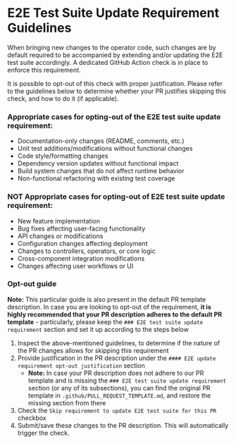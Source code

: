 # E2E Test Suite Update Requirement Guidelines

When bringing new changes to the operator code, such changes are by default required to be accompanied by extending and/or updating the E2E test suite accordingly. A dedicated GitHub Action check is in place to enforce this requirement.

It is possible to opt-out of this check with proper justification. Please refer to the guidelines below to determine whether your PR justifies skipping this check, and how to do it (if applicable).

### Appropriate cases for opting-out of the E2E test suite update requirement:

- Documentation-only changes (README, comments, etc.)
- Unit test additions/modifications without functional changes
- Code style/formatting changes
- Dependency version updates without functional impact
- Build system changes that do not affect runtime behavior
- Non-functional refactoring with existing test coverage

### NOT Appropriate cases for opting-out of E2E test suite update requirement:

- New feature implementation
- Bug fixes affecting user-facing functionality
- API changes or modifications
- Configuration changes affecting deployment
- Changes to controllers, operators, or core logic
- Cross-component integration modifications
- Changes affecting user workflows or UI

### Opt-out guide
**Note:** This particular guide is also present in the default PR template description. In case you are looking to opt-out of the requirement, **it is highly recommended that your PR description adheres to the default PR template** - particularly, please keep the `### E2E test suite update requirement` section and set it up according to the steps below

1. Inspect the above-mentioned guidelines, to determine if the nature of the PR changes allows for skipping this requirement
2. Provide justification in the PR description under the `#### E2E update requirement opt-out justification` section
   - **Note:** In case your PR description does not adhere to our PR template and is missing the `### E2E test suite update requirement` section (or any of its subsections), you can find the original PR template in `.github/PULL_REQUEST_TEMPLATE.md`, and restore the missing section from there
3. Check the `Skip requirement to update E2E test suite for this PR` checkbox
4. Submit/save these changes to the PR description. This will automatically trigger the check.